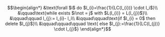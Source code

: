 
$$\begin{align*}
&\text{forall $i$ do $l_{i}=\frac{1}{LC(l_{i})} \cdot l_i$}\\
&\qquad\text{while exists $i\not = j$ with $L(l_{i)} = L(l_{j})$}\\
&\qquad\qquad l_{j}:= l_{i}- l_i\\
&\qquad\qquad\text{if $l_{i} = 0$ then delete $l_{j}$}\\
&\qquad\qquad\qquad \text{ else $l_{j}:=\frac{1}{LC(l_{j})} \cdot l_{j}$}
\end{align*}$$


